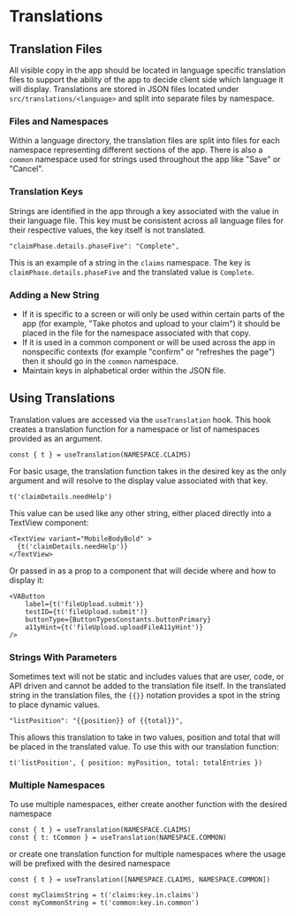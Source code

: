 # Translations

## Translation Files

All visible copy in the app should be located in language specific translation files to support the ability of the app to decide client side which language it will display. Translations are stored in JSON files located under `src/translations/<language>` and split into separate files by namespace.

### Files and Namespaces

Within a language directory, the translation files are split into files for each namespace representing different sections of the app. There is also a `common` namespace used for strings used throughout the app like "Save" or "Cancel".

### Translation Keys
Strings are identified in the app through a key associated with the value in their language file. This key must be consistent across all language files for their respective values, the key itself is not translated.

```"claimPhase.details.phaseFive": "Complete",```

This is an example of a string in the `claims` namespace. The key is `claimPhase.details.phaseFive` and the translated value is `Complete`.

### Adding a New String
- If it is specific to a screen or will only be used within certain parts of the app (for example, "Take photos and upload to your claim") it should be placed in the file for the namespace associated with that copy.
- If it is used in a common component or will be used across the app in nonspecific contexts (for example "confirm" or "refreshes the page") then it should go in the `common` namespace.
- Maintain keys in alphabetical order within the JSON file.

## Using Translations

Translation values are accessed via the `useTranslation` hook. This hook creates a translation function for a namespace or list of namespaces provided as an argument.

```
const { t } = useTranslation(NAMESPACE.CLAIMS)
```

For basic usage, the translation function takes in the desired key as the only argument and will resolve to the display value associated with that key.

```
t('claimDetails.needHelp')
``` 

This value can be used like any other string, either placed directly into a TextView component:

```
<TextView variant="MobileBodyBold" >
  {t('claimDetails.needHelp')}
</TextView>
```

Or passed in as a prop to a component that will decide where and how to display it:

```
<VAButton
    label={t('fileUpload.submit')}
    testID={t('fileUpload.submit')}
    buttonType={ButtonTypesConstants.buttonPrimary}
    a11yHint={t('fileUpload.uploadFileA11yHint')}
/>
```

### Strings With Parameters

Sometimes text will not be static and includes values that are user, code, or API driven and cannot be added to the translation file itself. In the translated string in the translation files, the `{{}}` notation provides a spot in the string to place dynamic values.

```
"listPosition": "{{position}} of {{total}}",
```

This allows this translation to take in two values, position and total that will be placed in the translated value. To use this with our translation function:

```
t('listPosition', { position: myPosition, total: totalEntries })
```

### Multiple Namespaces

To use multiple namespaces, either create another function with the desired namespace

```
const { t } = useTranslation(NAMESPACE.CLAIMS)
const { t: tCommon } = useTranslation(NAMESPACE.COMMON)
```

or create one translation function for multiple namespaces where the usage will be prefixed with the desired namespace

```
const { t } = useTranslation([NAMESPACE.CLAIMS, NAMESPACE.COMMON])

const myClaimsString = t('claims:key.in.claims')
const myCommonString = t('common:key.in.common')
```